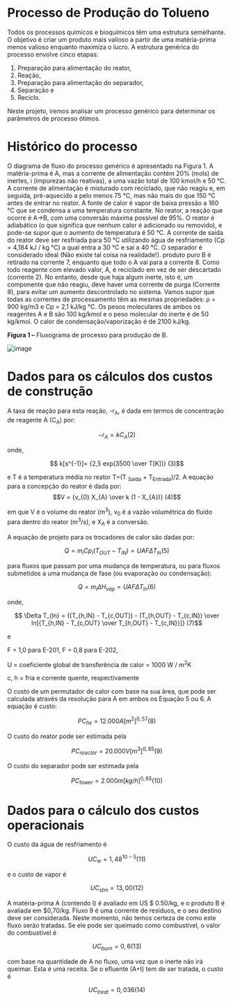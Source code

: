 # Processo de Produção do Tolueno

Todos os processos químicos e bioquímicos têm uma estrutura semelhante. O objetivo
é criar um produto mais valioso a partir de uma matéria-prima menos valioso enquanto
maximiza o lucro. A estrutura genérica do processo envolve cinco etapas: 
1. Preparação para alimentação do reator,
2. Reação, 
3. Preparação para alimentação do separador,
4. Separação e
5. Reciclo. 

Neste projeto, iremos analisar um processo genérico para determinar os parâmetros
de processo ótimos.

# Histórico do processo

O diagrama de fluxo do processo genérico é apresentado na Figura 1. A matéria-prima é A, mas a corrente de alimentação contém 20% (mols) de inertes, i (impurezas não reativas), a uma vazão total de 100 kmol/h e 50 °C. A corrente de alimentação é misturado com reciclado, que não reagiu e, em seguida, pré-aquecido a pelo menos 75 °C, mas não mais do que 150 °C antes de entrar no reator. A fonte de calor é vapor de baixa pressão a 160 °C que se condensa a
uma temperatura constante. No reator, a reação que ocorre é A→B, com uma conversão máxima possível de 95%. O reator é adiabático (o que significa que nenhum calor é adicionado ou removido), e pode-se supor que o aumento de temperatura é 50 °C. A corrente de saída do reator deve ser resfriada para 50 °C utilizando água de resfriamento (Cp = 4,184 kJ / kg °C) a qual entra a 30 °C e sai a 40 °C. O separador é considerado ideal (Não existe tal coisa na realidade!).  produto puro B é retirado na corrente 7, enquanto que todo o A vai para a corrente 8. Como todo reagente com elevado valor, A, é reciclado em vez de ser descartado (corrente 2). No entanto, desde que haja algum inerte, isto é, um componente que não reagiu, deve haver uma corrente de purga (Corrente 9), para evitar um aumento descontrolado no sistema. Vamos supor que todas as correntes de processamento têm as mesmas propriedades: &rho; = 900 kg/m3 e Cp = 2,1 kJ/kg °C. Os pesos moleculares de ambos os reagentes A e B são 100 kg/kmol e o peso molecular do inerte é de 50 kg/kmol. O calor de condensação/vaporização é de 2100 kJ/kg.

**Figura 1 –** Fluxograma de processo para produção de B.

![image](https://user-images.githubusercontent.com/93684961/226199156-ce2805d8-3883-44b1-8e59-241b509cd802.png)

# Dados para os cálculos dos custos de construção
A taxa de reação para esta reação, -r<sub>A</sub>, é dada em termos de concentração de reagente A (C<sub>A</sub>) por:

$$ −r_{A} = kC_{A} (2)$$

onde,

$$ k[s^{-1}]= {2,5 exp(3500 \over T[K])} (3)$$

e T é a temperatura média no reator T=(T <sub>Saída</sub> + T<sub>Entrada</sub>)/2. A equação para a concepção do
reator é dada por:
$$V = {v_{0}  X_{A} \over k  (1 - X_{A})} (4)$$

em que V é o volume do reator (m<sup>3</sup>), v<sub>0</sub> é a vazão volumétrica do fluido para dentro do reator
(m<sup>3</sup>/s), e X<sub>A</sub> é a conversão.

A equação de projeto para os trocadores de calor são dadas por:

$$ Q = m_{i}Cp_{i}(T_{OUT}−T_{IN}) = U A F \Delta T_{ln} (5)$$ 

para fluxos que passam por uma mudança de temperatura, ou para fluxos submetidos a uma mudança de fase (ou evaporação ou condensação):

$$ Q = m_{i}\Delta H_{vap} = U A F \Delta T_{ln} (6)$$

onde,

$$ \Delta T_{ln} =  {(T_{h,IN} - T_{c,OUT}) - (T_{h,OUT} - T_{c,IN}) \over ln[{T_{h,IN} - T_{c,OUT} \over T_{h,OUT} - T_{c,IN}}]} (7)$$ 

e 

F = 1,0 para E-201, F = 0,8 para E-202,

U = coeficiente global de transferência de calor = 1000 W / m<sup>2</sup>K

c, h = fria e corrente quente, respectivamente 

O custo de um permutador de calor com base na sua área, que pode ser calculada através da resolução para A em ambos os Equação 5 ou 6. A equação é custo:

$$ PC_{hx} = 12.000 A[m^2]^{0,57} (8)$$

O custo do reator pode ser estimada pela

$$ PC_{reactor}  = 20.000V[m^3]^{0,85} (9)$$

O custo do separador pode ser estimada pela

$$ PC_{tower}  = 2.000m[kg/h]^{0,65} (10)$$

# Dados para o cálculo dos custos operacionais

O custo da água de resfriamento é

$$ UC_{w} =  1,48^{10−5} (11)$$

e o custo de vapor é

$$ UC_{stm} = 13,00 (12)$$

A matéria-prima A (contendo I) é avaliado em US $ 0.50/kg, e o produto B é avaliada em $0,70/kg. Fluxo 9 é uma corrente de resíduos, e o seu destino deve ser considerada. Neste momento, não temos certeza de como este fluxo serão tratadas. Se ele pode ser queimado como combustível, o valor do combustível é

$$ UC_{burn} = 0,6 (13)$$

com base na quantidade de A no fluxo, uma vez que o inerte não irá queimar. Esta é uma receita. Se o efluente (A+I) tem de ser tratada, o custo é

$$ UC_{treat} = 0,036 (14)$$ 
